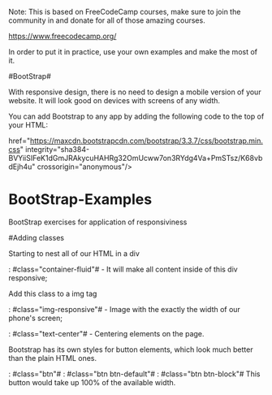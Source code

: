 




Note: This is based on FreeCodeCamp courses, make sure to join the community in and donate for all of those amazing courses. 

https://www.freecodecamp.org/

In order to put it in practice, use your own examples and make the most of it. 




#BootStrap# 

With responsive design, there is no need to design a mobile version of your website. It will look good on devices with screens of any width.

You can add Bootstrap to any app by adding the following code to the top of your HTML:

href="https://maxcdn.bootstrapcdn.com/bootstrap/3.3.7/css/bootstrap.min.css" integrity="sha384-BVYiiSIFeK1dGmJRAkycuHAHRg32OmUcww7on3RYdg4Va+PmSTsz/K68vbdEjh4u" crossorigin="anonymous"/>

# BootStrap-Examples

BootStrap exercises for application of responsiviness 

#Adding classes


Starting to nest all of our HTML in a div 

: #class="container-fluid"#  -  It will make all content inside of this div responsive;

Add this class to a img tag

: #class="img-responsive"#   - Image with the exactly the width of our phone's screen; 

: #class="text-center"# - Centering elements on the page.

Bootstrap has its own styles for button elements, which look much better than the plain HTML ones.

: #class="btn"#
: #class="btn btn-default"#
: #class="btn btn-block"#  This button would take up 100% of the available width.